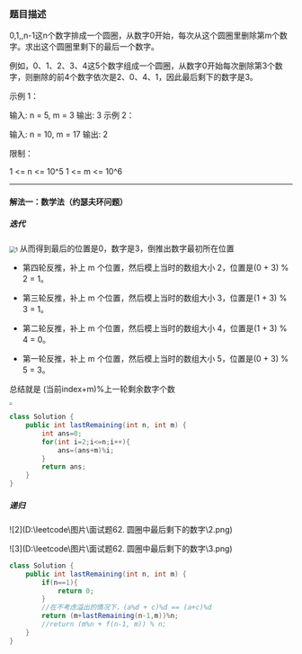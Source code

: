 ### 题目描述
0,1,,n-1这n个数字排成一个圆圈，从数字0开始，每次从这个圆圈里删除第m个数字。求出这个圆圈里剩下的最后一个数字。

例如，0、1、2、3、4这5个数字组成一个圆圈，从数字0开始每次删除第3个数字，则删除的前4个数字依次是2、0、4、1，因此最后剩下的数字是3。

 

示例 1：

输入: n = 5, m = 3
输出: 3
示例 2：

输入: n = 10, m = 17
输出: 2


限制：

1 <= n <= 10^5
1 <= m <= 10^6
***
#### 解法一：数学法（约瑟夫环问题）
##### 迭代
<img src="D:\leetcode\图片\面试题62. 圆圈中最后剩下的数字\1.png" alt="1" style="zoom: 67%;" />
从而得到最后的位置是0，数字是3，倒推出数字最初所在位置

* 第四轮反推，补上 m 个位置，然后模上当时的数组大小 2，位置是(0 + 3) % 2 = 1。

* 第三轮反推，补上 m 个位置，然后模上当时的数组大小 3，位置是(1 + 3) % 3 = 1。

* 第二轮反推，补上 m 个位置，然后模上当时的数组大小 4，位置是(1 + 3) % 4 = 0。

* 第一轮反推，补上 m 个位置，然后模上当时的数组大小 5，位置是(0 + 3) % 5 = 3。

总结就是 (当前index+m)%上一轮剩余数字个数

<img src="https://gitee.com//junchao-ustc/picture/raw/master/img/20200527161134.png" style="zoom: 33%;" />

```java
class Solution {
    public int lastRemaining(int n, int m) {
        int ans=0;
        for(int i=2;i<=n;i++){
            ans=(ans+m)%i;
        }
        return ans;
    }
}
```
##### 递归
![2](D:\leetcode\图片\面试题62. 圆圈中最后剩下的数字\2.png)

![3](D:\leetcode\图片\面试题62. 圆圈中最后剩下的数字\3.png)

```java
class Solution {
    public int lastRemaining(int n, int m) {
        if(n==1){
            return 0;
        }
        //在不考虑溢出的情况下，(a%d + c)%d == (a+c)%d
        return (m+lastRemaining(n-1,m))%n; 
        //return (m%n + f(n-1, m)) % n;
    }
}
```